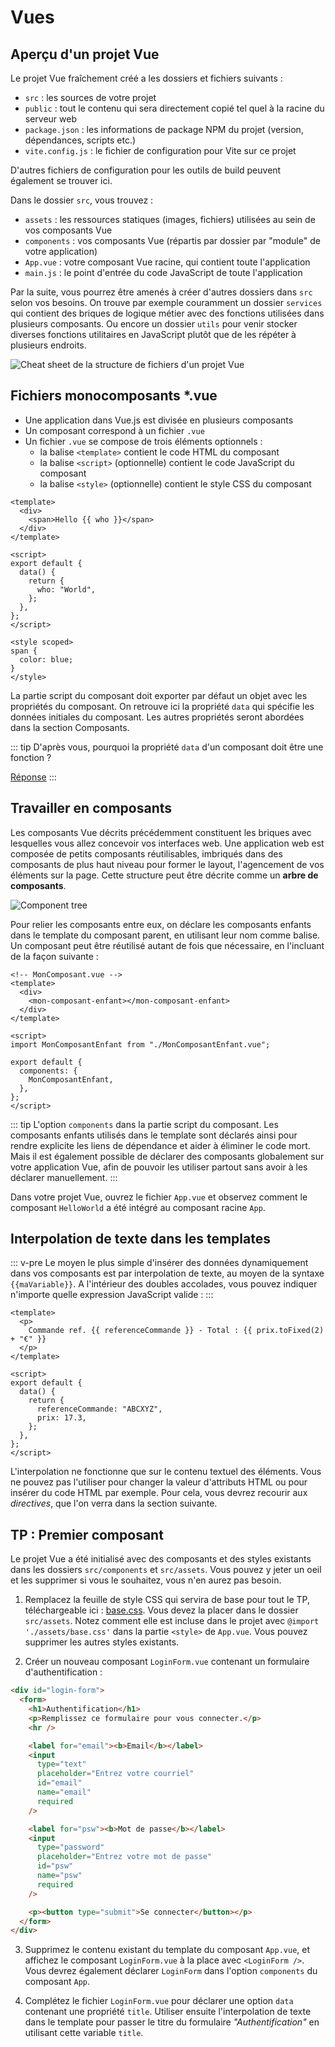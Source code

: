 # Vues

## Aperçu d'un projet Vue

Le projet Vue fraîchement créé a les dossiers et fichiers suivants :

- `src` : les sources de votre projet
- `public` : tout le contenu qui sera directement copié tel quel à la racine du serveur web
- `package.json` : les informations de package NPM du projet (version, dépendances, scripts etc.)
- `vite.config.js` : le fichier de configuration pour Vite sur ce projet

D'autres fichiers de configuration pour les outils de build peuvent également se trouver ici.

Dans le dossier `src`, vous trouvez :

- `assets` : les ressources statiques (images, fichiers) utilisées au sein de vos composants Vue
- `components` : vos composants Vue (répartis par dossier par "module" de votre application)
- `App.vue` : votre composant Vue racine, qui contient toute l'application
- `main.js` : le point d'entrée du code JavaScript de toute l'application

Par la suite, vous pourrez être amenés à créer d'autres dossiers dans `src` selon vos besoins. On trouve par exemple couramment un dossier `services` qui contient des briques de logique métier avec des fonctions utilisées dans plusieurs composants. Ou encore un dossier `utils` pour venir stocker diverses fonctions utilitaires en JavaScript plutôt que de les répéter à plusieurs endroits.

![Cheat sheet de la structure de fichiers d'un projet Vue](../../assets/vue-project-file-structure.jpg)

## Fichiers monocomposants \*.vue

- Une application dans Vue.js est divisée en plusieurs composants
- Un composant correspond à un fichier `.vue`
- Un fichier `.vue` se compose de trois éléments optionnels :
  - la balise `<template>` contient le code HTML du composant
  - la balise `<script>` (optionnelle) contient le code JavaScript du composant
  - la balise `<style>` (optionnelle) contient le style CSS du composant

```vue
<template>
  <div>
    <span>Hello {{ who }}</span>
  </div>
</template>

<script>
export default {
  data() {
    return {
      who: "World",
    };
  },
};
</script>

<style scoped>
span {
  color: blue;
}
</style>
```

La partie script du composant doit exporter par défaut un objet avec les propriétés du composant. On retrouve ici la propriété `data` qui spécifie les données initiales du composant. Les autres propriétés seront abordées dans la section Composants.

::: tip
D'après vous, pourquoi la propriété `data` d'un composant doit être une fonction ?

[Réponse](https://v2.fr.vuejs.org/v2/style-guide#Donnees-du-composant-essentiel)
:::

## Travailler en composants

Les composants Vue décrits précédemment constituent les briques avec lesquelles vous allez concevoir vos interfaces web. Une application web est composée de petits composants réutilisables, imbriqués dans des composants de plus haut niveau pour former le layout, l'agencement de vos éléments sur la page. Cette structure peut être décrite comme un **arbre de composants**.

![Component tree](../../assets/component-tree.png)

Pour relier les composants entre eux, on déclare les composants enfants dans le template du composant parent, en utilisant leur nom comme balise. Un composant peut être réutilisé autant de fois que nécessaire, en l'incluant de la façon suivante :

```vue
<!-- MonComposant.vue -->
<template>
  <div>
    <mon-composant-enfant></mon-composant-enfant>
  </div>
</template>

<script>
import MonComposantEnfant from "./MonComposantEnfant.vue";

export default {
  components: {
    MonComposantEnfant,
  },
};
</script>
```

::: tip
L'option `components` dans la partie script du composant. Les composants enfants utilisés dans le template sont déclarés ainsi pour rendre explicite les liens de dépendance et aider à éliminer le code mort. Mais il est également possible de déclarer des composants globalement sur votre application Vue, afin de pouvoir les utiliser partout sans avoir à les déclarer manuellement.
:::

Dans votre projet Vue, ouvrez le fichier `App.vue` et observez comment le composant `HelloWorld` a été intégré au composant racine `App`.

## Interpolation de texte dans les templates

::: v-pre
Le moyen le plus simple d'insérer des données dynamiquement dans vos composants est par interpolation de texte, au moyen de la syntaxe `{{maVariable}}`. A l'intérieur des doubles accolades, vous pouvez indiquer n'importe quelle expression JavaScript valide :
:::

```vue
<template>
  <p>
    Commande ref. {{ referenceCommande }} - Total : {{ prix.toFixed(2) + "€" }}
  </p>
</template>

<script>
export default {
  data() {
    return {
      referenceCommande: "ABCXYZ",
      prix: 17.3,
    };
  },
};
</script>
```

L'interpolation ne fonctionne que sur le contenu textuel des éléments. Vous ne pouvez pas l'utiliser pour changer la valeur d'attributs HTML ou pour insérer du code HTML par exemple. Pour cela, vous devrez recourir aux _directives_, que l'on verra dans la section suivante.

## TP : Premier composant

Le projet Vue a été initialisé avec des composants et des styles existants dans les dossiers `src/components` et `src/assets`. Vous pouvez y jeter un oeil et les supprimer si vous le souhaitez, vous n'en aurez pas besoin.

1. Remplacez la feuille de style CSS qui servira de base pour tout le TP, téléchargeable ici : [base.css](https://worldline.github.io/vuejs-training/base.css). Vous devez la placer dans le dossier `src/assets`. Notez comment elle est incluse dans le projet avec `@import './assets/base.css'` dans la partie `<style>` de `App.vue`. Vous pouvez supprimer les autres styles existants.

2. Créer un nouveau composant `LoginForm.vue` contenant un formulaire d'authentification :

```html
<div id="login-form">
  <form>
    <h1>Authentification</h1>
    <p>Remplissez ce formulaire pour vous connecter.</p>
    <hr />

    <label for="email"><b>Email</b></label>
    <input
      type="text"
      placeholder="Entrez votre courriel"
      id="email"
      name="email"
      required
    />

    <label for="psw"><b>Mot de passe</b></label>
    <input
      type="password"
      placeholder="Entrez votre mot de passe"
      id="psw"
      name="psw"
      required
    />

    <p><button type="submit">Se connecter</button></p>
  </form>
</div>
```

3. Supprimez le contenu existant du template du composant `App.vue`, et affichez le composant `LoginForm.vue` à la place avec `<LoginForm />`. Vous devrez également déclarer `LoginForm` dans l'option `components` du composant `App`.

4. Complétez le fichier `LoginForm.vue` pour déclarer une option `data` contenant une propriété `title`. Utiliser ensuite l'interpolation de texte dans le template pour passer le titre du formulaire _"Authentification"_ en utilisant cette variable `title`.
